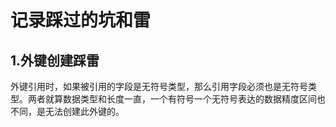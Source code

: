 # 记录踩过的坑和雷



## 1.外键创建踩雷

外键引用时，如果被引用的字段是无符号类型，那么引用字段必须也是无符号类型。两者就算数据类型和长度一直，一个有符号一个无符号表达的数据精度区间也不同，是无法创建此外键的。

